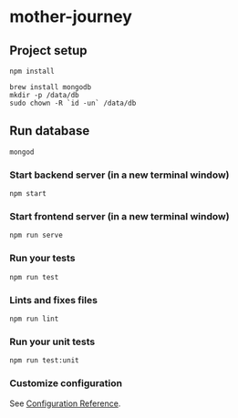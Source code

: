 # mother-journey

## Project setup
```
npm install
```

```
brew install mongodb
mkdir -p /data/db
sudo chown -R `id -un` /data/db
```

## Run database
```
mongod
```

### Start backend server (in a new terminal window)
```
npm start
```
### Start frontend server (in a new terminal window)
```
npm run serve
```

### Run your tests
```
npm run test
```

### Lints and fixes files
```
npm run lint
```

### Run your unit tests
```
npm run test:unit
```

### Customize configuration
See [Configuration Reference](https://cli.vuejs.org/config/).
